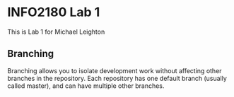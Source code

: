 # INFO2180 Lab 1
This is Lab 1 for Michael Leighton

## Branching
Branching allows you to isolate development work without 
affecting other branches in the repository. Each repository 
has one default branch (usually called master), and can have 
multiple other branches.